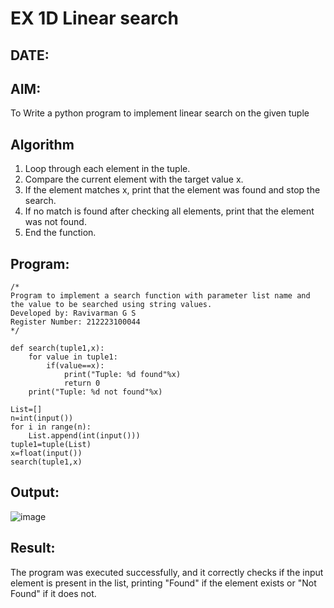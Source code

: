 # EX 1D Linear search
## DATE:
## AIM:
To Write a python program to implement linear search on the given tuple



## Algorithm
1. Loop through each element in the tuple.
2. Compare the current element with the target value x.
3. If the element matches x, print that the element was found and stop the search.
4. If no match is found after checking all elements, print that the element was not found.
5. End the function. 

## Program:
```
/*
Program to implement a search function with parameter list name and the value to be searched using string values.
Developed by: Ravivarman G S
Register Number: 212223100044
*/
```
```
def search(tuple1,x):
    for value in tuple1:
        if(value==x):
            print("Tuple: %d found"%x)
            return 0
    print("Tuple: %d not found"%x)
    
List=[]
n=int(input())
for i in range(n):
    List.append(int(input()))
tuple1=tuple(List)
x=float(input())
search(tuple1,x)
```

## Output:
![image](https://github.com/user-attachments/assets/229f998a-4722-4e31-85b0-2e17f03f013e)



## Result:
The program was executed successfully, and it correctly checks if the input element is present in the list, printing "Found" if the element exists or "Not Found" if it does not.
